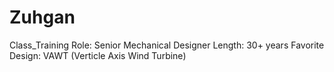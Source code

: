 # Zuhgan
Class_Training
Role: Senior Mechanical Designer
Length: 30+ years
Favorite Design: VAWT (Verticle Axis Wind Turbine)
